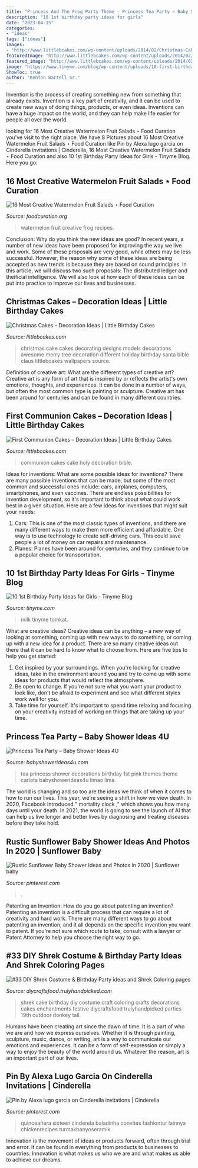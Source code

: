 ```yaml
---
title: "Princess And The Frog Party Theme - Princess Tea Party – Baby Shower Ideas 4u"
description: "10 1st birthday party ideas for girls"
date: "2023-04-15"
categories:
- "ideas"
tags: ["ideas"]
images:
- "http://www.littlebcakes.com/wp-content/uploads/2014/02/Christmas-Cake-Ideas-1024x936.jpg"
featuredImage: "http://www.littlebcakes.com/wp-content/uploads/2014/02/Pictures-of-First-Communion-Cakes-627x1024.jpg"
featured_image: "http://www.littlebcakes.com/wp-content/uploads/2014/02/Christmas-Cake-Ideas-1024x936.jpg"
image: "https://www.tinyme.com/blog/wp-content/uploads/10-first-birthday-party-ideas-for-girls/10-First-Birthday-Party-Ideas-for-Girls-8.jpg"
ShowToc: true
author: "Kenton Bartell Sr."
---
```



Invention is the process of creating something new from something that already exists. Invention is a key part of creativity, and it can be used to create new ways of doing things, products, or even ideas. Inventions can have a huge impact on the world, and they can help make life easier for people all over the world.

	

		
looking for 16 Most Creative Watermelon Fruit Salads ⋆ Food Curation you've visit to the right place. We have 8 Pictures about 16 Most Creative Watermelon Fruit Salads ⋆ Food Curation like Pin by Alexa lugo garcia on Cinderella invitations | Cinderella, 16 Most Creative Watermelon Fruit Salads ⋆ Food Curation and also 10 1st Birthday Party Ideas for Girls - Tinyme Blog. Here you go:
		
    
## 16 Most Creative Watermelon Fruit Salads ⋆ Food Curation

<img loading=lazy src="http://foodcuration.org/wp-content/uploads/2016/07/img_3446-683x1024.jpg" onerror="this.onerror=null;this.src='https://tse2.mm.bing.net/th?id=OIP.xiR1zqHYaHi-divp46IVDgHaLG&amp;pid=15.1';" alt="16 Most Creative Watermelon Fruit Salads ⋆ Food Curation">

_Source: foodcuration.org_

>watermelon fruit creative frog recipes. 

	

Conclusion: Why do you think the new ideas are good?
In recent years, a number of new ideas have been proposed for improving the way we live and work. Some of these proposals are very good, while others may be less successful. However, the reason why some of these ideas are being accepted as new trends is because they are based on sound principles. In this article, we will discuss two such proposals: The distributed ledger and theificial intelligence. We will also look at how each of these ideas can be put into practice to improve our lives and businesses.

    
## Christmas Cakes – Decoration Ideas | Little Birthday Cakes

<img loading=lazy src="http://www.littlebcakes.com/wp-content/uploads/2014/02/Christmas-Cake-Ideas-1024x936.jpg" onerror="this.onerror=null;this.src='https://tse3.mm.bing.net/th?id=OIP.q6FWFYU8k1tmgy_gy14ptAHaGx&amp;pid=15.1';" alt="Christmas Cakes – Decoration Ideas | Little Birthday Cakes">

_Source: littlebcakes.com_

>christmas cake cakes decorating designs models decorations awesome merry tree decoration different holiday birthday santa bible claus littlebcakes wallpapers source. 

	

Definition of creative art: What are the different types of creative art?
Creative art is any form of art that is inspired by or reflects the artist's own emotions, thoughts, and experiences. It can be done in a number of ways, but often the most common type is painting or sculpture. Creative art has been around for centuries and can be found in many different countries.

    
## First Communion Cakes – Decoration Ideas | Little Birthday Cakes

<img loading=lazy src="http://www.littlebcakes.com/wp-content/uploads/2014/02/Pictures-of-First-Communion-Cakes-627x1024.jpg" onerror="this.onerror=null;this.src='https://tse2.mm.bing.net/th?id=OIP.iNCejBY0aD6J938eaEJdHAHaMG&amp;pid=15.1';" alt="First Communion Cakes – Decoration Ideas | Little Birthday Cakes">

_Source: littlebcakes.com_

>communion cakes cake holy decoration bible. 

	

Ideas for inventions: What are some possible ideas for inventions?
There are many possible inventions that can be made, but some of the most common and successful ones include: cars, airplanes, computers, smartphones, and even vaccines. There are endless possibilities for invention development, so it's important to think about what could work best in a given situation. Here are a few ideas for inventions that might suit your needs: 
1. Cars: This is one of the most classic types of inventions, and there are many different ways to make them more efficient and affordable. One way is to use technology to create self-driving cars. This could save people a lot of money on car repairs and maintenance. 
2. Planes: Planes have been around for centuries, and they continue to be a popular choice for transportation.

    
## 10 1st Birthday Party Ideas For Girls - Tinyme Blog

<img loading=lazy src="https://www.tinyme.com/blog/wp-content/uploads/10-first-birthday-party-ideas-for-girls/10-First-Birthday-Party-Ideas-for-Girls-8.jpg" onerror="this.onerror=null;this.src='https://tse4.mm.bing.net/th?id=OIP.VpCGWSmRzk9VFnfne6DS-wHaLH&amp;pid=15.1';" alt="10 1st Birthday Party Ideas for Girls - Tinyme Blog">

_Source: tinyme.com_

>milk tinyme tomkat. 

	

What are creative ideas?
Creative ideas can be anything – a new way of looking at something, coming up with new ways to do something, or coming up with a new idea for a product. There are so many creative ideas out there that it can be hard to know what to choose from. Here are five tips to help you get started: 
1) Get inspired by your surroundings. When you're looking for creative ideas, take in the environment around you and try to come up with some ideas for products that would reflect the atmosphere. 
2) Be open to change. If you're not sure what you want your product to look like, don't be afraid to experiment and see what different styles work well for you. 
3) Take time for yourself. It's important to spend time relaxing and focusing on your creativity instead of working on things that are taking up your time.

    
## Princess Tea Party – Baby Shower Ideas 4U

<img loading=lazy src="https://babyshowerideas4u.com/wp-content/uploads/2014/01/CARLOTA5.jpg" onerror="this.onerror=null;this.src='https://tse1.mm.bing.net/th?id=OIP.q7EpHYYn2Xo1xkFxpkyKhAHaKh&amp;pid=15.1';" alt="Princess Tea Party – Baby Shower Ideas 4U">

_Source: babyshowerideas4u.com_

>tea princess shower decorations birthday 1st pink themes theme carlota babyshowerideas4u limao lima. 

	

The world is changing and so too are the ideas we think of when it comes to how to run our lives. This year, we're seeing a shift in how we view death. In 2020, Facebook introduced " mortality clock ," which shows you how many days until your death. In 2021, the world is going to see the launch of AI that can help us live longer and better lives by diagnosing and treating diseases before they take hold.

    
## Rustic Sunflower Baby Shower Ideas And Photos In 2020 | Sunflower Baby

<img loading=lazy src="https://i.pinimg.com/736x/d8/0f/bc/d80fbcf6717998de4cea26754ad07bcb.jpg" onerror="this.onerror=null;this.src='https://tse1.mm.bing.net/th?id=OIP.BSkWlF4uVj8GckLy1iSL3AHaJ3&amp;pid=15.1';" alt="Rustic Sunflower Baby Shower Ideas and Photos in 2020 | Sunflower baby">

_Source: pinterest.com_

>. 

	

Patenting an Invention: How do you go about patenting an invention?
Patenting an invention is a difficult process that can require a lot of creativity and hard work. There are many different ways to go about patenting an invention, and it all depends on the specific invention you want to patent. If you're not sure which route to take, consult with a lawyer or Patent Attorney to help you choose the right way to go.

    
## #33 DIY Shrek Costume &amp; Birthday Party Ideas And Shrek Coloring Pages

<img loading=lazy src="https://diycraftsfood.trulyhandpicked.com/wp-content/uploads/2016/07/Shrek-Party-Idea_ce.jpg" onerror="this.onerror=null;this.src='https://tse4.mm.bing.net/th?id=OIP.faPV56EicJDY4u4JxAbqfgHaJ3&amp;pid=15.1';" alt="#33 DIY Shrek Costume &amp; Birthday Party ideas and Shrek Coloring pages">

_Source: diycraftsfood.trulyhandpicked.com_

>shrek cake birthday diy costume craft coloring crafts decorations cakes enchantments festive diycraftsfood trulyhandpicked parties 19th outdoor donkey tail. 

	

Humans have been creating art since the dawn of time. It is a part of who we are and how we express ourselves. Whether it is through painting, sculpture, music, dance, or writing, art is a way to communicate our emotions and experiences. It can be a form of self-expression or simply a way to enjoy the beauty of the world around us. Whatever the reason, art is an important part of our lives.

    
## Pin By Alexa Lugo Garcia On Cinderella Invitations | Cinderella

<img loading=lazy src="https://i.pinimg.com/736x/d1/df/e8/d1dfe8ba4477a340bb2b3c5a0527669c.jpg" onerror="this.onerror=null;this.src='https://tse2.mm.bing.net/th?id=OIP.uo3mADoHLo-0zE13ORz3IQAAAA&amp;pid=15.1';" alt="Pin by Alexa lugo garcia on Cinderella invitations | Cinderella">

_Source: pinterest.com_

>quinceañera sixteen cinderela baladinha convites fashiontur lainnya chickenrecipes turmakbanyoseramik. 

	

Innovation is the movement of ideas or products forward, often through trial and error. It can be found in everything from products to businesses to countries. Innovation is what makes us who we are and what makes us able to achieve our dreams.

